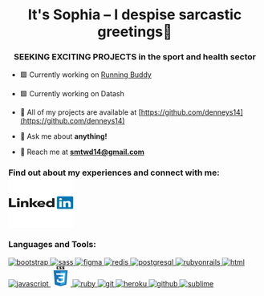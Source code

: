 <h1 align="center">It's Sophia – I despise sarcastic greetings👾</h1>
<h3 align="center"> SEEKING EXCITING PROJECTS in the sport and health sector </h3>

- 🟩    Currently working on [Running Buddy](http://www.runningbuddy.run/)
- 🟪    Currently working on Datash

- 🔷    All of my projects are available at [https://github.com/denneys14](https://github.com/denneys14)

- 🔹    Ask me about **anything!**

- 🔹    Reach me at **smtwd14@gmail.com**

<h3 align="left"> Find out about my experiences and connect with me:      <a href="https://www.linkedin.com/in/sophia-mtw-denney-31a555144/" target="blank"><img align="center" src="https://raw.githubusercontent.com/devicons/devicon/master/icons/linkedin/linkedin-original-wordmark.svg" alt="sophia denney" height="100" width="130" /></a></h3>
<p align="left">
</p>

<h3 align="left">Languages and Tools:</h3>
<p align="left"> <a 
href="https://www.bootstrap.com/" target="_blank"> <img src="https://raw.githubusercontent.com/AliasIO/Wappalyzer/master/src/drivers/webextension/images/icons/Bootstrap.svg" alt="bootstrap" width="40" height="40"/> </a> <a 
href="https://www.sass.com/" target="_blank"> <img src="https://www.vectorlogo.zone/logos/sass-lang/sass-lang-icon.svg" alt="sass" width="40" height="40"/> </a> <a 
href="https://www.figma.com/" target="_blank"> <img src="https://www.vectorlogo.zone/logos/figma/figma-icon.svg" alt="figma" width="40" height="40"/> </a> <a 
href="https://www.redis.com/" target="_blank"> <img src="https://www.vectorlogo.zone/logos/redis/redis-icon.svg" alt="redis" width="40" height="40"/> </a> <a
href="https://www.postgresql.com/" target="_blank"> <img src="https://www.vectorlogo.zone/logos/postgresql/postgresql-icon.svg" alt="postgresql" width="40" height="40"/> </a> <a 
href="https://www.rubyonrails.com/" target="_blank"> <img src="https://upload.wikimedia.org/wikipedia/commons/c/c3/Ruby_on_Rails_logo.svg" alt="rubyonrails" width="40" height="40"/> </a> <a
href="https://www.html.com/" target="_blank"> <img src="https://raw.githubusercontent.com/abranhe/programming-languages-logos/master/src/html/html.svg" alt="html" width="40" height="40"/> </a> <a 
href="https://www.js.com/" target="_blank"> <img src="https://gitlab.svg.zone/omniait/developer-logos/raw/master/logos/front-end-web/javascript.svg" alt="javascript" width="40" height="40"/> </a> <a 
href="https://www.css3.com/" target="_blank"> <img src="https://raw.githubusercontent.com/devicons/devicon/master/icons/css3/css3-original-wordmark.svg" alt="css3" width="40" height="40"/> </a> <a 
href="https://www.ruby.com/" target="_blank"> <img src="https://www.vectorlogo.zone/logos/ruby-lang/ruby-lang-icon.svg" alt="ruby" width="40" height="40"/> </a> <a href="https://git-scm.com/" target="_blank"> <img src="https://www.vectorlogo.zone/logos/git-scm/git-scm-icon.svg" alt="git" width="40" height="40"/> </a> <a href="https://heroku.com" target="_blank"> <img src="https://www.vectorlogo.zone/logos/heroku/heroku-icon.svg" alt="heroku" width="40" height="40"/> </a> <a
href="https://github.com" target="_blank"> <img src="https://raw.githubusercontent.com/xtoolkit/Micon/master/icons/webbrand/github.svg" alt="github" width="40" height="40"/> </a> <a
href="https://sublime.com" target="_blank"> <img src="https://raw.githubusercontent.com/gilbarbara/logos/master/logos/sublimetext-icon.svg" alt="sublime" width="40" height="40"/> </a> </p>
